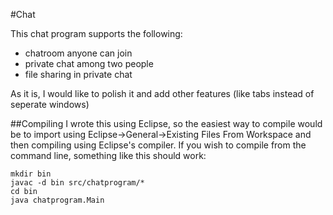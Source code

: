 #Chat

This chat program supports the following:
* chatroom anyone can join
* private chat among two people
* file sharing in private chat

As it is, I would like to polish it and add other features (like tabs instead of seperate windows)

##Compiling
I wrote this using Eclipse, so the easiest way to compile would be to import using Eclipse->General->Existing Files From Workspace and then compiling using Eclipse's compiler.
If you wish to compile from the command line, something like this should work:

    mkdir bin
    javac -d bin src/chatprogram/*
    cd bin
    java chatprogram.Main

